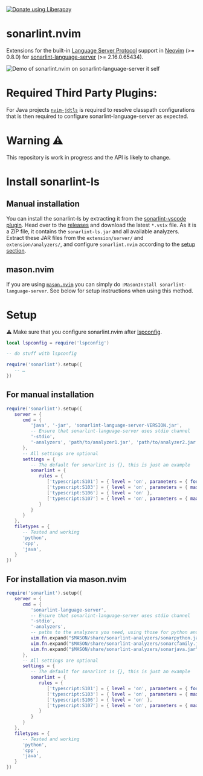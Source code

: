 <script src="https://liberapay.com/schrieveslaach/widgets/button.js"></script>

<noscript><a href="https://liberapay.com/schrieveslaach/donate"><img alt="Donate using Liberapay" src="https://liberapay.com/assets/widgets/donate.svg"></a></noscript>

# sonarlint.nvim

Extensions for the built-in [Language Server Protocol][1] support in
[Neovim][2] (>= 0.8.0) for [sonarlint-language-server][3] (>= 2.16.0.65434).

![Demo of sonarlint.nvim on sonarlint-language-server it self](doc/demo.gif)

# Required Third Party Plugins:

For Java projects [`nvim-jdtls`][nvim-jdtls] is required to resolve classpath
configurations that is then required to configure sonarlint-language-server as
expected.

# Warning :warning:

This repository is work in progress and the API is likely to change.

# Install sonarlint-ls

## Manual installation

You can install the sonarlint-ls by extracting it from the [sonarlint-vscode plugin](https://github.com/SonarSource/sonarlint-vscode). Head over to the [releases](https://github.com/SonarSource/sonarlint-vscode/releases) and download the latest `*.vsix` file. As it is a ZIP file, it contains the `sonarlint-ls.jar` and all available analyzers. Extract these JAR files from the `extension/server/` and `extension/analyzers/`, and configure `sonarlint.nvim` according to the [setup section](#setup).

## mason.nvim

If you are using [`mason.nvim`](https://github.com/williamboman/mason.nvim) you can simply do `:MasonInstall sonarlint-language-server`. See below for setup instructions when using this method.

# <a name="setup"></a>Setup

:warning: Make sure that you configure sonarlint.nvim after [lspconfig](https://github.com/neovim/nvim-lspconfig).

```lua
local lspconfig = require('lspconfig')

-- do stuff with lspconfig

require('sonarlint').setup({
   -- …
})
```

## For manual installation

```lua
require('sonarlint').setup({
   server = {
      cmd = {
         'java', '-jar', 'sonarlint-language-server-VERSION.jar',
         -- Ensure that sonarlint-language-server uses stdio channel
         '-stdio',
         '-analyzers', 'path/to/analyzer1.jar', 'path/to/analyzer2.jar', 'path/to/analyzer3.jar',
      },
      -- All settings are optional
      settings = {
         -- The default for sonarlint is {}, this is just an example
         sonarlint = {
            rules = {
               ['typescript:S101'] = { level = 'on', parameters = { format = '^[A-Z][a-zA-Z0-9]*$' } },
               ['typescript:S103'] = { level = 'on', parameters = { maximumLineLength = 180 } },
               ['typescript:S106'] = { level = 'on' },
               ['typescript:S107'] = { level = 'on', parameters = { maximumFunctionParameters = 7 } }
            }
         }
      }
   },
   filetypes = {
      -- Tested and working
      'python',
      'cpp',
      'java',
   }
})
```

## For installation via mason.nvim

```lua
require('sonarlint').setup({
   server = {
      cmd = {
         'sonarlint-language-server',
         -- Ensure that sonarlint-language-server uses stdio channel
         '-stdio',
         '-analyzers',
         -- paths to the analyzers you need, using those for python and java in this example
         vim.fn.expand("$MASON/share/sonarlint-analyzers/sonarpython.jar"),
         vim.fn.expand("$MASON/share/sonarlint-analyzers/sonarcfamily.jar"),
         vim.fn.expand("$MASON/share/sonarlint-analyzers/sonarjava.jar"),
      },
      -- All settings are optional
      settings = {
         -- The default for sonarlint is {}, this is just an example
         sonarlint = {
            rules = {
               ['typescript:S101'] = { level = 'on', parameters = { format = '^[A-Z][a-zA-Z0-9]*$' } },
               ['typescript:S103'] = { level = 'on', parameters = { maximumLineLength = 180 } },
               ['typescript:S106'] = { level = 'on' },
               ['typescript:S107'] = { level = 'on', parameters = { maximumFunctionParameters = 7 } }
            }
         }
      }
   },
   filetypes = {
      -- Tested and working
      'python',
      'cpp',
      'java',
   }
})
```

[1]: https://microsoft.github.io/language-server-protocol/
[2]: https://neovim.io/
[3]: https://github.com/SonarSource/sonarlint-language-server
[nvim-jdtls]: https://github.com/mfussenegger/nvim-jdtls
